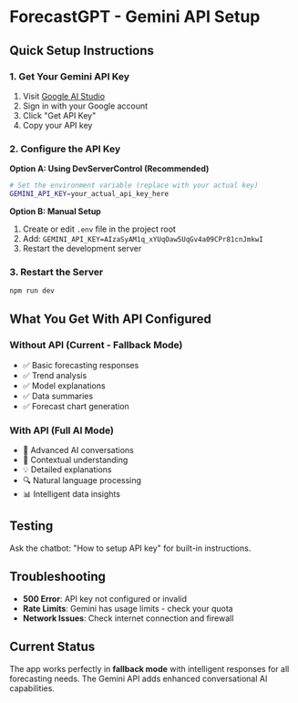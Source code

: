 # ForecastGPT - Gemini API Setup

## Quick Setup Instructions

### 1. Get Your Gemini API Key

1. Visit [Google AI Studio](https://aistudio.google.com/)
2. Sign in with your Google account
3. Click "Get API Key"
4. Copy your API key

### 2. Configure the API Key

**Option A: Using DevServerControl (Recommended)**

```bash
# Set the environment variable (replace with your actual key)
GEMINI_API_KEY=your_actual_api_key_here
```

**Option B: Manual Setup**

1. Create or edit `.env` file in the project root
2. Add: `GEMINI_API_KEY=AIzaSyAM1q_xYUqOaw5UqGv4a09CPr81cnJmkwI`
3. Restart the development server

### 3. Restart the Server

```bash
npm run dev
```

## What You Get With API Configured

### Without API (Current - Fallback Mode)

- ✅ Basic forecasting responses
- ✅ Trend analysis
- ✅ Model explanations
- ✅ Data summaries
- ✅ Forecast chart generation

### With API (Full AI Mode)

- 🚀 Advanced AI conversations
- 🧠 Contextual understanding
- 💡 Detailed explanations
- 🔍 Natural language processing
- 📊 Intelligent data insights

## Testing

Ask the chatbot: "How to setup API key" for built-in instructions.

## Troubleshooting

- **500 Error**: API key not configured or invalid
- **Rate Limits**: Gemini has usage limits - check your quota
- **Network Issues**: Check internet connection and firewall

## Current Status

The app works perfectly in **fallback mode** with intelligent responses for all forecasting needs. The Gemini API adds enhanced conversational AI capabilities.

